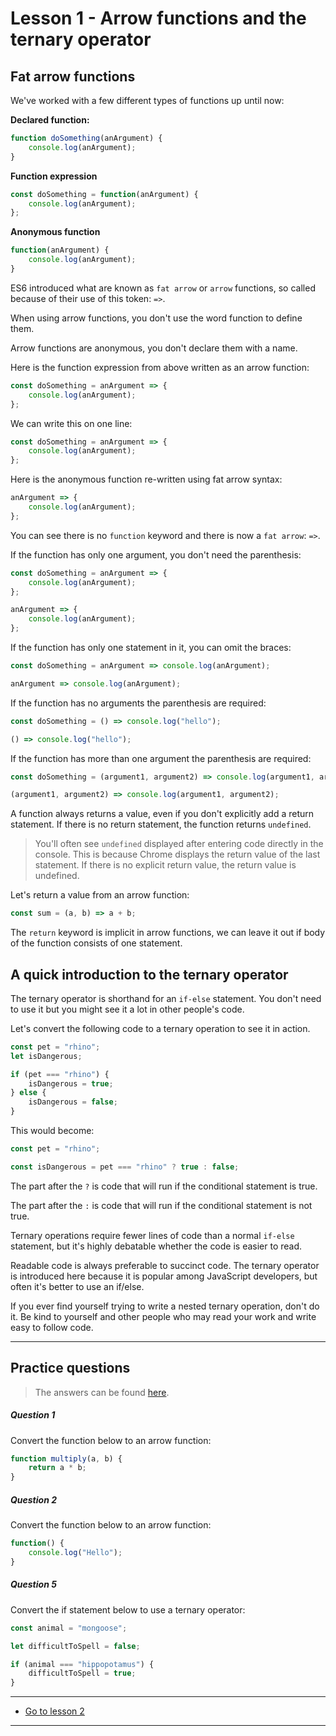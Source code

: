 # Lesson 1 - Arrow functions and the ternary operator

## Fat arrow functions

We've worked with a few different types of functions up until now:

**Declared function:**

```js
function doSomething(anArgument) {
    console.log(anArgument);
}
```

**Function expression**

```js
const doSomething = function(anArgument) {
    console.log(anArgument);
};
```

**Anonymous function**

```js
function(anArgument) {
    console.log(anArgument);
}
```

ES6 introduced what are known as `fat arrow` or `arrow` functions, so called because of their use of this token: `=>`.

When using arrow functions, you don't use the word function to define them.

Arrow functions are anonymous, you don't declare them with a name.

Here is the function expression from above written as an arrow function:

```js
const doSomething = anArgument => {
    console.log(anArgument);
};
```

We can write this on one line:

```js
const doSomething = anArgument => {
    console.log(anArgument);
};
```

Here is the anonymous function re-written using fat arrow syntax:

```js
anArgument => {
    console.log(anArgument);
};
```

You can see there is no `function` keyword and there is now a `fat arrow`: `=>`.

If the function has only one argument, you don't need the parenthesis:

```js
const doSomething = anArgument => {
    console.log(anArgument);
};
```

```js
anArgument => {
    console.log(anArgument);
};
```

If the function has only one statement in it, you can omit the braces:

```js
const doSomething = anArgument => console.log(anArgument);
```

```js
anArgument => console.log(anArgument);
```

If the function has no arguments the parenthesis are required:

```js
const doSomething = () => console.log("hello");
```

```js
() => console.log("hello");
```

If the function has more than one argument the parenthesis are required:

```js
const doSomething = (argument1, argument2) => console.log(argument1, argument2);
```

```js
(argument1, argument2) => console.log(argument1, argument2);
```

A function always returns a value, even if you don't explicitly add a return statement. If there is no return statement, the function returns `undefined`.

> You'll often see `undefined` displayed after entering code directly in the console. This is because Chrome displays the return value of the last statement. If there is no explicit return value, the return value is undefined.

Let's return a value from an arrow function:

```js
const sum = (a, b) => a + b;
```

The `return` keyword is implicit in arrow functions, we can leave it out if body of the function consists of one statement.

<a id="ternary"></a>

## A quick introduction to the ternary operator

The ternary operator is shorthand for an `if-else` statement. You don't need to use it but you might see it a lot in other people's code.

Let's convert the following code to a ternary operation to see it in action.

```js
const pet = "rhino";
let isDangerous;

if (pet === "rhino") {
    isDangerous = true;
} else {
    isDangerous = false;
}
```

This would become:

```js
const pet = "rhino";

const isDangerous = pet === "rhino" ? true : false;
```

The part after the `?` is code that will run if the conditional statement is true.

The part after the `:` is code that will run if the conditional statement is not true.

Ternary operations require fewer lines of code than a normal `if-else` statement, but it's highly debatable whether the code is easier to read.

Readable code is always preferable to succinct code. The ternary operator is introduced here because it is popular among JavaScript developers, but often it's better to use an if/else.

If you ever find yourself trying to write a nested ternary operation, don't do it. Be kind to yourself and other people who may read your work and write easy to follow code.

---

## Practice questions

> The answers can be found [here](https://github.com/javascript-repositories/js1-lesson-answers/blob/module-3-lesson-1/js/script.js).

<h5 class="question">Question 1</h5>

Convert the function below to an arrow function:

```js
function multiply(a, b) {
    return a * b;
}
```

<h5 class="question">Question 2</h5>

Convert the function below to an arrow function:

```js
function() {
    console.log("Hello");
}
```

<!--
<h5 class="question">Question 3</h5>

Add a method to the object below that returns its colour property:

```js
const frog = {
    colour: "green"
};
```

<h5 class="question">Question 4</h5>

Create an IIFE that logs the current date and time. -->

<h5 class="question">Question 5</h5>

Convert the if statement below to use a ternary operator:

```js
const animal = "mongoose";

let difficultToSpell = false;

if (animal === "hippopotamus") {
    difficultToSpell = true;
}
```

---

-   [Go to lesson 2](2)

---
